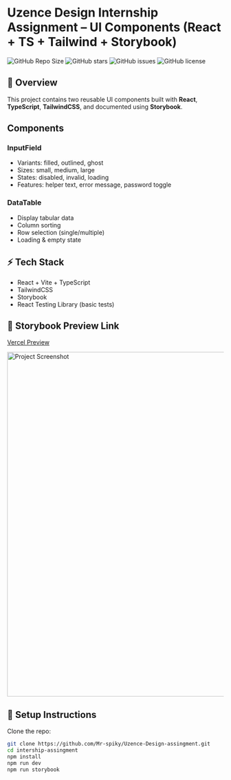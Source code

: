 # Uzence Design Internship Assignment – UI Components (React + TS + Tailwind + Storybook)

![GitHub Repo Size](https://img.shields.io/github/repo-size/Mr-spiky/Uzence-Design-assingment) 
![GitHub stars](https://img.shields.io/github/stars/Mr-spiky/Uzence-Design-assingment?style=social) 
![GitHub issues](https://img.shields.io/github/issues/Mr-spiky/Uzence-Design-assingment) 
![GitHub license](https://img.shields.io/github/license/Mr-spiky/Uzence-Design-assingment)

## 📌 Overview
This project contains two reusable UI components built with **React**, **TypeScript**, **TailwindCSS**, and documented using **Storybook**.

## Components

### InputField
- Variants: filled, outlined, ghost
- Sizes: small, medium, large
- States: disabled, invalid, loading
- Features: helper text, error message, password toggle

### DataTable
- Display tabular data
- Column sorting
- Row selection (single/multiple)
- Loading & empty state

## ⚡ Tech Stack
- React + Vite + TypeScript
- TailwindCSS
- Storybook
- React Testing Library (basic tests)

## 🔗 Storybook Preview Link
[Vercel Preview](https://uzence-design-assingment-pg3j.vercel.app/?path=/docs/components-datatable--docs)

<img src="https://github.com/user-attachments/assets/86562cca-052c-4c42-b474-d8793aaa4481" alt="Project Screenshot" width="800">


## 🚀 Setup Instructions
Clone the repo:
```bash
git clone https://github.com/Mr-spiky/Uzence-Design-assingment.git
cd intership-assingment
npm install
npm run dev
npm run storybook
```


